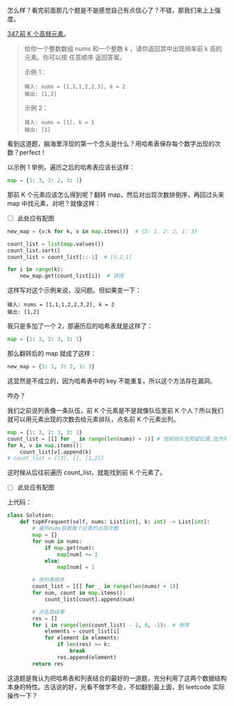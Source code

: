 怎么样？看完前面那几个题是不是感觉自己有点信心了？不错，那我们来上上强度。

[347.前 K 个高频元素](https://leetcode.cn/problems/top-k-frequent-elements/)。

> 给你一个整数数组 nums 和一个整数 k ，请你返回其中出现频率前 k 高的元素。你可以按 任意顺序 返回答案。
>
> 示例 1：
>
> ```
> 输入: nums = [1,1,1,2,2,3], k = 2
> 输出: [1,2]
> ```
>
> 示例 2：
>
> ```
> 输入: nums = [1], k = 1
> 输出: [1]
> ```

看到这道题，脑海里浮现的第一个念头是什么？用哈希表保存每个数字出现的次数？perfect！

以示例 1 举例，遍历之后的哈希表应该长这样：

```python
map = {1: 3, 2: 2, 3: 1}
```

那前 K 个元素应该怎么得到呢？翻转 map，然后对出现次数排倒序，再回过头来 map 中找元素，对吧？就像这样：

- [ ] 此处应有配图

```python
new_map = {v:k for k, v in map.items()}  # {3: 1, 2: 2, 1: 3}

count_list = list(map.values())
count_list.sort()
count_list = count_list[::-1]  # [3,2,1]

for i in range(k):
    new_map.get(count_list[i])  # 获得
```

这样写对这个示例来说，没问题。但如果变一下：

```
输入: nums = [1,1,1,2,2,3,2], k = 2
输出: [1,2]
```

我只是多加了一个 2，那遍历后的哈希表就是这样了：

```python
map = {1: 3, 2: 3, 3: 1}
```

那么翻转后的 map 就成了这样：

```python
new_map = {3: 1, 3: 2, 1: 3}
```

这显然是不成立的，因为哈希表中的 key 不能重复。所以这个方法存在漏洞。

咋办？

我们之前说列表像一条队伍，前 K 个元素是不是就像队伍里前 K 个人？所以我们就可以用元素出现的次数去给元素排队，点名前 K 个元素出列。

```python
map = {1: 3, 2: 3, 3: 1}
count_list = [[] for _ in range(len(nums) + 1)] # 提前给队伍预留位置,因为同一个位置可能有多个元素，所以用列表
for k, v in map.items():
    count_list[v].append(k)
# count_list = [[3], [], [1,2]]
```

这时候从后往前遍历 count_list，就能找到前 K 个元素了。

- [ ] 此处应有配图

上代码：

```python
class Solution:
    def topKFrequent(self, nums: List[int], k: int) -> List[int]:
        # 遍历nums获取每个元素的出现次数
        map = {}
        for num in nums:
            if map.get(num):
                map[num] += 1
            else:
                map[num] = 1

        # 用列表排序
        count_list = [[] for _ in range(len(nums) + 1)]
        for num, count in map.items():
            count_list[count].append(num)

        # 点名取结果
        res = []
        for i in range(len(count_list) - 1, 0, -1):  # 倒序
            elements = count_list[i]
            for element in elements:
                if len(res) >= k:
                    break
                res.append(element)
        return res
```

这道题是我认为把哈希表和列表结合的最好的一道题，充分利用了这两个数据结构本身的特性。古话说的好，光看不做学不会，不如翻到最上面，到 leetcode 实际操作一下？
